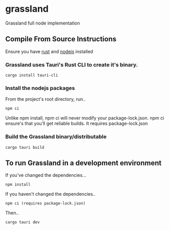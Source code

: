 # grassland
Grassland full node implementation

## Compile From Source Instructions
Ensure you have [rust](https://www.rust-lang.org/tools/install) and
[nodejs](https://nodejs.org/en/) installed

### Grassland uses Tauri's Rust CLI to create it's binary. 
```
cargo install tauri-cli

```

### Install the nodejs packages
From the project's root directory, run..
```
npm ci 

```
Unlike npm install, npm ci will never modify your package-lock.json. npm ci ensure's that you’ll get reliable builds. It requires package-lock.json


### Build the Grassland binary/distributable

```
cargo tauri build

```

## To run Grassland in a development environment 
If you've changed the dependencies...
```
npm install 

```
If you haven't changed the dependencies..
```
npm ci (requires package-lock.json)
```

Then..
```
cargo tauri dev

```

